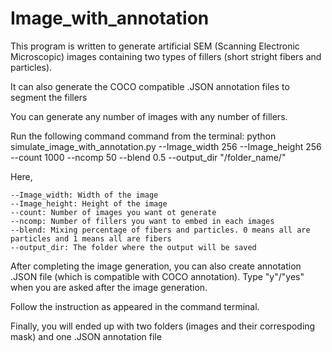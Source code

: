 # Image_with_annotation
This program is written to generate artificial SEM (Scanning Electronic Microscopic) images containing two types of fillers (short stright fibers and particles).

It can also generate the COCO compatible .JSON annotation files to segment the fillers

You can generate any number of images with any number of fillers.

Run the following command command from the terminal:
  python simulate_image_with_annotation.py --Image_width 256 --Image_height 256 --count 1000 --ncomp 50 --blend 0.5 --output_dir "/folder_name/"

Here,

    --Image_width: Width of the image
    --Image_height: Height of the image
    --count: Number of images you want ot generate
    --ncomp: Number of fillers you want to embed in each images
    --blend: Mixing percentage of fibers and particles. 0 means all are particles and 1 means all are fibers
    --output_dir: The folder where the output will be saved

After completing the image generation, you can also create annotation .JSON file (which is compatible with COCO annotation).
Type "y"/"yes" when you are asked after the image generation. 

Follow the instruction as appeared in the command terminal.

Finally, you will ended up with two folders (images and their correspoding mask) and one .JSON annotation file
